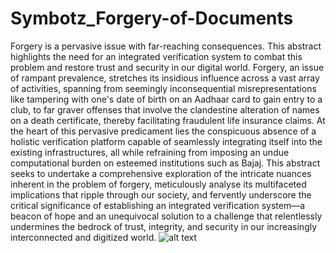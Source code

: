 # Symbotz_Forgery-of-Documents
Forgery is a pervasive issue with far-reaching consequences. This abstract highlights the need for an integrated verification system to combat this problem and restore trust and security in our digital world.
Forgery, an issue of rampant prevalence, stretches its insidious influence across a 
vast array of activities, spanning from seemingly inconsequential misrepresentations like 
tampering with one's date of birth on an Aadhaar card to gain entry to a club, to far graver 
offenses that involve the clandestine alteration of names on a death certificate, thereby 
facilitating fraudulent life insurance claims. At the heart of this pervasive predicament lies the 
conspicuous absence of a holistic verification platform capable of seamlessly integrating itself 
into the existing infrastructures, all while refraining from imposing an undue computational 
burden on esteemed institutions such as Bajaj. This abstract seeks to undertake a 
comprehensive exploration of the intricate nuances inherent in the problem of forgery, 
meticulously analyse its multifaceted implications that ripple through our society, and fervently 
underscore the critical significance of establishing an integrated verification system—a beacon 
of hope and an unequivocal solution to a challenge that relentlessly undermines the bedrock of 
trust, integrity, and security in our increasingly interconnected and digitized world.
![alt text]([http://url/to/img.png](https://drive.google.com/file/d/148YNIJ7Jxbn63upKGC6_x7rfzuitkwYE/view?usp=sharing)https://drive.google.com/file/d/148YNIJ7Jxbn63upKGC6_x7rfzuitkwYE/view?usp=sharing)

